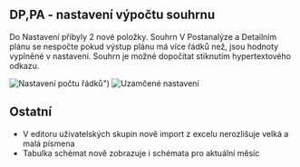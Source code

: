 ﻿---
categories: [fenix]
layout: fenix
---
## DP,PA - nastavení výpočtu souhrnu
Do Nastavení přibyly 2 nové položky. 
Souhrn V Postanalýze a Detailním plánu se nespočte pokud výstup plánu má více řádků než, jsou hodnoty vyplněné v nastavení. Souhrn je možné dopočítat stiknutím hypertextového odkazu. 
 
![Nastavení počtu řádků")]({{site.url}}/data/nastaveniradkusouhrnu.PNG "Nastavení počtu řádků")
![Uzamčené nastavení]({{site.url}}/data/nespoctenysouhrn.PNG "Hypertext v souhrnu")
## Ostatní

<ul>
	<li>V editoru uživatelských skupin nově import z excelu nerozlišuje velká a malá písmena</li>
	<li>Tabulka schémat nově zobrazuje i schémata pro aktuální měsíc</li>
</ul>








